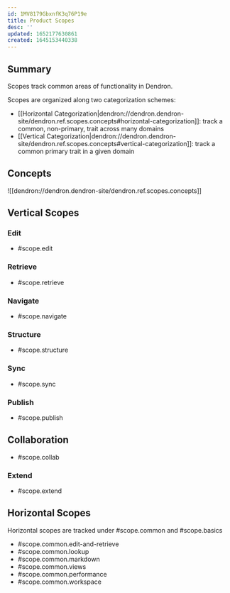 ```yaml
---
id: 1MV8179GbxnfK3q76P19e
title: Product Scopes
desc: ''
updated: 1652177630861
created: 1645153440338
---
```


## Summary

Scopes track common areas of functionality in Dendron. 

Scopes are organized along two categorization schemes:
- [[Horizontal Categorization|dendron://dendron.dendron-site/dendron.ref.scopes.concepts#horizontal-categorization]]: track a common, non-primary, trait across many domains
- [[Vertical Categorization|dendron://dendron.dendron-site/dendron.ref.scopes.concepts#vertical-categorization]]: track a common primary trait in a given domain


## Concepts

![[dendron://dendron.dendron-site/dendron.ref.scopes.concepts]]

## Vertical Scopes

### Edit

- #scope.edit 
### Retrieve

- #scope.retrieve

### Navigate

- #scope.navigate

### Structure

- #scope.structure

### Sync

- #scope.sync

### Publish

- #scope.publish

## Collaboration

- #scope.collab

### Extend

- #scope.extend

## Horizontal Scopes

Horizontal scopes are tracked under #scope.common and #scope.basics

- #scope.common.edit-and-retrieve
- #scope.common.lookup
- #scope.common.markdown
- #scope.common.views
- #scope.common.performance
- #scope.common.workspace
